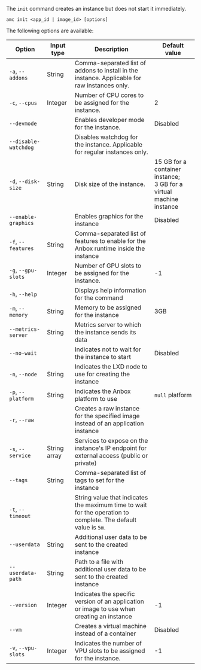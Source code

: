 The `init` command creates an instance but does not start it immediately.

    amc init <app_id | image_id> [options]

The following options are available:

| Option | Input type | Description | Default value |
|------|--------------|-------------|---------------|
| `-a`, `--addons` | String | Comma-separated list of addons to install in the instance. Applicable for raw instances only. | |
| `-c`, `--cpus` | Integer | Number of CPU cores to be assigned for the instance. | 2 |
| `--devmode` |    | Enables developer mode for the instance. | Disabled |
| `--disable-watchdog` | | Disables watchdog for the instance. Applicable for regular instances only. | |
| `-d`, `--disk-size` | String | Disk size of the instance. | 15 GB for a container instance;<br/> 3 GB for a virtual machine instance |
| `--enable-graphics` | | Enables graphics for the instance | Disabled |
| `-f`, `--features` | String | Comma-separated list of features to enable for the Anbox runtime inside the instance | |
| `-g`, `--gpu-slots` |  Integer | Number of GPU slots to be assigned for the instance. | -1 |
| `-h`, `--help` |  | Displays help information for the command | |
| `-m`, `--memory` | String | Memory to be assigned for the instance | 3GB |
| `--metrics-server` | String | Metrics server to which the instance sends its data |
| `--no-wait` | | Indicates not to wait for the instance to start | Disabled |
| `-n`, `--node` | String | Indicates the LXD node to use for creating the instance | |
| `-p`, `--platform` | String | Indicates the Anbox platform to use | `null` platform |
| `-r`, `--raw` | | Creates a raw instance for the specified image instead of an application instance | |
|  `-s`, `--service` | String array | Services to expose on the instance's IP endpoint for external access (public or private) | |
|  `--tags` | String | Comma-separated list of tags to set for the instance | |
| `-t`, `--timeout` | | String value that indicates the maximum time to wait for the operation to complete. The default value is `5m`. |
| `--userdata` | String | Additional user data to be sent to the created instance | |
| `--userdata-path` | String | Path to a file with additional user data to be sent to the created instance |
| `--version` | Integer | Indicates the specific version of an application or image to use when creating an instance | -1 |
| `--vm` | | Creates a virtual machine instead of a container | Disabled |
| `-v`, `--vpu-slots` | Integer | Indicates the number of VPU slots to be assigned for the instance. | -1 |
